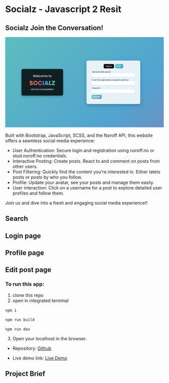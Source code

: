 # Socialz - Javascript 2 Resit

## Socialz Join the Conversation!

![image](img/socialz-index.png)

Built with Bootstrap, JavaScript, SCSS, and the Noroff API, this website offers a seamless social media experience:

- User Authentication: Secure login and registration using noroff.no or stud.noroff.no credentials.
- Interactive Posting: Create posts. React to and comment on posts from other users.
- Post Filtering: Quickly find the content you're interested in. Either latets posts or posts by who you follow.
- Profile: Update your avatar, see your posts and manage them easily.
- User interaction: Click on a username for a post to explore detailed user profiles and follow them.

Join us and dive into a fresh and engaging social media experience!!



## Search


## Login page


## Profile page


## Edit post page


### To run this app:

 1. clone this repo
 2. open in integrated terminal

```
npm i
```
```
npm run build
```
```
npm run dev
```
3. Open your localhost in the browser.

- Repository: 
[Github]()

- Live demo link: 
[Live Demo]()


## Project Brief
